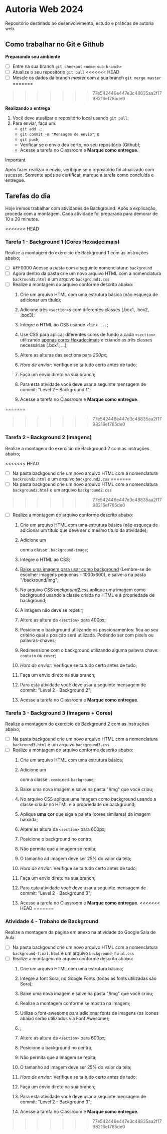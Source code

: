 # Autoria Web 2024

Repositório destinado ao desenvolvimento, estudo e práticas de autoria web.

## Como trabalhar no Git e Github

__Preparando seu ambiente__

- [ ] Entre na sua branch `git checkout` ```<nome-sua-branch>```
- [ ] Atualize o seu repositório `git pull`
<<<<<<< HEAD
- [ ] Mescle os dados da branch _master_ com a sua branch `git merge master`
=======
>>>>>>> 77e542446e447e3c48835aa2f1798216ef785de0

__Realizando a entrega__

1. Você deve atualizar o repositório local usando `git pull`;
2. Para enviar, faça um:
    - `git add .`; 
    - `git commit -m "Mensagem de envio"`; e
    - `git push`;
    - Verificar se o envio deu certo, no seu repositório (Github);
    - Acesse a tarefa no Classroom e __Marque como entregue__.

> [!IMPORTANT]
> Após fazer realizar o envio, verifique se o repositório foi atualizado com sucesso. Somente após se certificar, marque a tarefa como concluída e entregue.

## Tarefas do dia
Hoje iremos trabalhar com atividades de Background. Após a explicação, proceda com a montagem. Cada atividade foi preparada para demorar de 10 a 20 minutos.

<<<<<<< HEAD
### Tarefa 1 - Background 1 (Cores Hexadecimais)
Realize a montagem do exercício de Background 1 com as instruções abaixo;

- [ ] #FF0000 Acesse a pasta com a seguinte nomenclatura: ```background```
- [ ] Agora dentro da pasta crie um novo arquivo HTML com a nomenclatura `backround1.html` e um arquivo `background1.css`
- [ ] Realize a montagem do arquivo conforme descrito abaixo:
    1. Crie um arquivo HTML com uma estrutura básica (não esqueça de adicionar um título);
    2. Adicione três ```<section>```s com diferentes classes (.box1, .box2, .box3);
    3. Integre o HTML ao CSS usando `<link ...`;
    4. Use CSS para aplicar diferentes cores de fundo a cada ```<section>``` utilizando [apenas cores Hexadecimais](https://materialui.co/colors) e criando as três classes necessárias (.box1, ...);
    5. Altere as alturas das sections para _200px_;

    6. _Hora de enviar_: Verifique se ta tudo certo antes de tudo;
    7. Faça um envio direto na sua branch;
    8. Para esta atividade você deve usar a seguinte mensagem de commit: "Level 2 - Background 1";
    9. Acesse a tarefa no Classroom e __Marque como entregue__.

=======
>>>>>>> 77e542446e447e3c48835aa2f1798216ef785de0

### Tarefa 2 - Background 2 (Imagens)
Realize a montagem do exercício de Background 2 com as instruções abaixo;

<<<<<<< HEAD
- [ ] Na pasta backgound crie um novo arquivo HTML com a nomenclatura `backround2.html` e um arquivo `background2.css`
=======
- [ ] Na pasta backgound crie um novo arquivo HTML com a nomenclatura `background2.html` e um arquivo `background2.css`
>>>>>>> 77e542446e447e3c48835aa2f1798216ef785de0
- [ ] Realize a montagem do arquivo conforme descrito abaixo:
    1. Crie um arquivo HTML com uma estrutura básica (não esqueça de adicionar um título que deve ser o mesmo título da atividade);
    2. Adicione um <section> com a classe ```.background-image```;
    3. Integre o HTML ao CSS;
    4. [Baixe uma imagem para usar como background](https://br.freepik.com/search?format=search&last_filter=query&last_value=fauna&query=fauna) (Lembre-se de escolher imagens pequenas - 1000x600), e salve-a na pasta "/backround/img";
    5. No arquivo CSS _backgound2.css_ aplique uma imagem como background usando a classe criada no HTML e a propriedade de background;
    6. A imagem não deve se repetir;
    7. Altere as altura da ```<section>``` para 400px;
    8. Posicione o background utilizando os poscionamentos: fica ao seu critério qual a posição será utilizada. Podendo ser com pixels ou palavras-chaves;
    9. Redimensione com o background utilizando alguma palavra chave: ```contain``` ou ```cover```;

    10. _Hora de enviar_: Verifique se ta tudo certo antes de tudo;
    11. Faça um envio direto na sua branch;
    12. Para esta atividade você deve usar a seguinte mensagem de commit: "Level 2 - Background 2";
    13. Acesse a tarefa no Classroom e __Marque como entregue__.
     

### Tarefa 3 - Background 3 (Imagens + Cores)
Realize a montagem do exercício de Background 2 com as instruções abaixo;

- [ ] Na pasta backgound crie um novo arquivo HTML com a nomenclatura `backround3.html` e um arquivo `background3.css`
- [ ] Realize a montagem do arquivo conforme descrito abaixo:
    1. Crie um arquivo HTML com uma estrutura básica;
    2. Adicione um <section> com a classe ```.combined-background```;
    3. Baixe uma nova imagem e salve na pasta "/img" que você criou;
    4. No arquivo CSS aplique uma imagem como background usando a classe criada no HTML e a propriedade de background;
    5. Aplique **uma cor** que siga a paleta (cores similares) da imagem baixada;
    6. Altere as altura da ```<section>``` para 600px;
    7. Posicione o background no centro;
    8. Não permita que a imagem se repita;
    9. O tamanho ad imagem deve ser 25% do valor da tela;

    10. _Hora de enviar_: Verifique se ta tudo certo antes de tudo;
    11. Faça um envio direto na sua branch;
    12. Para esta atividade você deve usar a seguinte mensagem de commit: "Level 2 - Background 3";
    13. Acesse a tarefa no Classroom e __Marque como entregue__.
<<<<<<< HEAD
=======
     
    

### Atividade 4 - Trabaho de Background
Realize a montagem da página em anexo na atividade do Google Sala de Aula.

- [ ] Na pasta backgound crie um novo arquivo HTML com a nomenclatura `background-final.html` e um arquivo `background-final.css`
- [ ] Realize a montagem do arquivo conforme descrito abaixo:
    1. Crie um arquivo HTML com uma estrutura básica;
    2. Integre a font Sora, no Google Fonts (todas as fonts utilizadas são Sora);
    3. Baixe uma nova imagem e salve na pasta "/img" que você criou;
    4. Realize a montagem conforme se mostra na imagem;
    5. Utilize o font-awesome para adicionar fonts de imagens (os icones abaixo serão utilizados via Font Awesome);
    6. ;
    7. Altere as altura da ```<section>``` para 600px;
    8. Posicione o background no centro;
    9. Não permita que a imagem se repita;
    10. O tamanho ad imagem deve ser 25% do valor da tela;

    11. _Hora de enviar_: Verifique se ta tudo certo antes de tudo;
    12. Faça um envio direto na sua branch;
    13. Para esta atividade você deve usar a seguinte mensagem de commit: "Level 2 - Background 3";
    14. Acesse a tarefa no Classroom e __Marque como entregue__.
>>>>>>> 77e542446e447e3c48835aa2f1798216ef785de0
